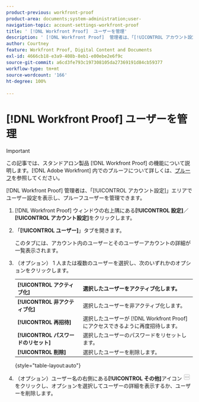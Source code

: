 ```yaml
---
product-previous: workfront-proof
product-area: documents;system-administration;user-
navigation-topic: account-settings-workfront-proof
title: ' [!DNL Workfront Proof]  ユーザーを管理'
description: ' [!DNL Workfront Proof]  管理者は、「[!UICONTROL アカウント設定]」エリアでユーザー設定を表示し、プルーフユーザーを管理できます。'
author: Courtney
feature: Workfront Proof, Digital Content and Documents
exl-id: 4666cb18-e3a9-408b-8eb1-e00ebe2e6f9c
source-git-commit: a6cd3fe793c197308105da27369191d84cb59377
workflow-type: tm+mt
source-wordcount: '166'
ht-degree: 100%

---
```


# [!DNL Workfront Proof] ユーザーを管理

>[!IMPORTANT]
>
>この記事では、スタンドアロン製品 [!DNL Workfront Proof] の機能について説明します。[!DNL Adobe Workfront] 内でのプルーフについて詳しくは、[プルーフ](../../../review-and-approve-work/proofing/proofing.md)を参照してください。

[!DNL Workfront Proof] 管理者は、「[!UICONTROL アカウント設定]」エリアでユーザー設定を表示し、プルーフユーザーを管理できます。

1. [!DNL Workfront Proof] ウィンドウの右上隅にある&#x200B;**[!UICONTROL 設定]**／**[!UICONTROL アカウント設定]**&#x200B;をクリックします。

1. 「**[!UICONTROL ユーザー]**」タブを開きます。

   このタブには、アカウント内のユーザーとそのユーザーアカウントの詳細が一覧表示されます。

1. （オプション） 1 人または複数のユーザーを選択し、次のいずれかのオプションをクリックします。

   | **[!UICONTROL アクティブ化]** | 選択したユーザーをアクティブ化します。 |
   |---|---|
   | **[!UICONTROL 非アクティブ化]** | 選択したユーザーを非アクティブ化します。 |
   | **[!UICONTROL 再招待]** | 選択したユーザーが [!DNL Workfront Proof] にアクセスできるように再度招待します。 |
   | **[!UICONTROL パスワードのリセット]** | 選択したユーザーのパスワードをリセットします。 |
   | **[!UICONTROL 削除]** | 選択したユーザーを削除します。 |

   {style="table-layout:auto"}

1. （オプション）ユーザー名の右側にある&#x200B;**[!UICONTROL その他]**&#x200B;アイコン ![[!DNL More_button_small].png](assets/more-button-small.png) をクリックし、オプションを選択してユーザーの詳細を表示するか、ユーザーを削除します。

